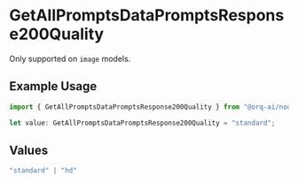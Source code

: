 # GetAllPromptsDataPromptsResponse200Quality

Only supported on `image` models.

## Example Usage

```typescript
import { GetAllPromptsDataPromptsResponse200Quality } from "@orq-ai/node/models/operations";

let value: GetAllPromptsDataPromptsResponse200Quality = "standard";
```

## Values

```typescript
"standard" | "hd"
```